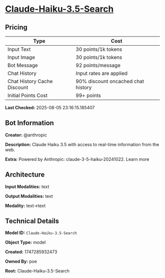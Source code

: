 # [Claude-Haiku-3.5-Search](https://poe.com/Claude-Haiku-3.5-Search)

## Pricing

| Type | Cost |
|------|------|
| Input Text | 30 points/1k tokens |
| Input Image | 30 points/1k tokens |
| Bot Message | 92 points/message |
| Chat History | Input rates are applied |
| Chat History Cache Discount | 90% discount oncached chat history |
| Initial Points Cost | 99+ points |

**Last Checked:** 2025-08-05 23:16:15.185407


## Bot Information

**Creator:** @anthropic

**Description:** Claude Haiku 3.5 with access to real-time information from the web.

**Extra:** Powered by Anthropic: claude-3-5-haiku-20241022. Learn more


## Architecture

**Input Modalities:** text

**Output Modalities:** text

**Modality:** text->text


## Technical Details

**Model ID:** `Claude-Haiku-3.5-Search`

**Object Type:** model

**Created:** 1747285932473

**Owned By:** poe

**Root:** Claude-Haiku-3.5-Search
